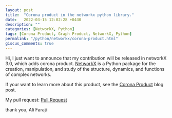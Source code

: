 ```yaml
---
layout: post
title:  "Corona product in the networkx python library."
date:   2022-03-15 12:02:28 +0430
description: ""
categories: [NetworkX, Python]
tags: [Corona Product, Graph Product, NetworkX, Python]
permalink: "/python/networkx/corona-product.html"
giscus_comments: true
---
```


Hi, I just want to announce that my contribution will be released in networkX 3.0, which adds corona product. [NetworkX](https://github.com/networkx/networkx) is a Python package for the creation, manipulation, and study of the structure, dynamics, and functions of complex networks.

If your want to learn more about this product, see the [Corona Product](https://blog.alifaraji.ir/math/graph-theory/corona-product.html) blog post.

My pull request: [Pull Request](https://github.com/networkx/networkx/pull/5223)

thank you,
Ali Faraji

